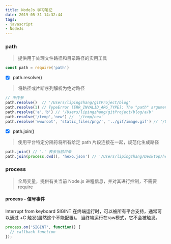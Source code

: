 ```yaml
---
title: NodeJs 学习笔记
date: 2019-05-31 14:32:44
tags:
- javascript
- NodeJs
---
```

### path
> 提供用于处理文件路径和目录路径的实用工具

```javascript
const path = require('path')
```
<!-- more -->
- [x] path.resolve()
> 将路径或片断序列解析为绝对路径
```javascript
// 不传参
path.resolve()  // '/Users/lipingzhang/gitProject/blog'
path.resolve(1) // TypeError [ERR_INVALID_ARG_TYPE]: The "path" argument must be of type string. Received type number
path.resolve('a','b') // '/Users/lipingzhang/gitProject/blog/a/b'
path.resolve('/temp','new') //  '/temp/new'
path.resolve('wwwroot', 'static_files/png/', '../gif/image.gif') // '/Users/lipingzhang/gitProject/blog/wwwroot/static_files/gif/image.gif'
```
- [x] path.join(<string>)
> 使用平台特定分隔符将所有给定 path 片段连接在一起，规范化生成路径
```javascript
path.join() // '.' 表示当前目录
path.join(process.cwd(), 'hexo.json') // '/Users/lipingzhang/Desktop/hexo-cli的副本/a.json'
```
### process
> 全局变量，提供有关当前 Node.js 进程信息，并对其进行控制，不需要 require
#### process - 信号事件
Interrupt from keyboard
SIGINT 在终端运行时，可以被所有平台支持，通常可以通过 <Ctrl>+C 触发(虽然这个不能配置)。 当终端运行在raw模式，它不会被触发。
```javascript
process.on('SIGINT', function() {
  // callback function
});
```
